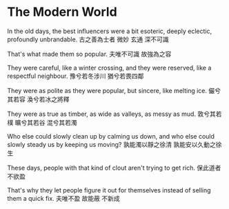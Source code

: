 # The Modern World

In the old days, the best influencers
were a bit esoteric,
deeply eclectic,
profoundly unbrandable.
古之善為士者
微妙
玄通
深不可識

That's
what made them so popular.
夫唯不可識
故強為之容

They were careful, like a winter crossing,
and they were reserved, like a respectful neighbour.
豫兮若冬涉川
猶兮若畏四鄰

They were as polite as they were popular,
but sincere, like melting ice.
儼兮其若容
渙兮若冰之將釋

They were
as true as timber,
as wide as valleys,
as messy as mud.
敦兮其若樸
曠兮其若谷
混兮其若濁

Who else could slowly clean up by calming us down,
and who else could slowly steady us by keeping us moving?
孰能濁以靜之徐清
孰能安以久動之徐生

These days, people with that kind of clout
aren't trying to get rich.
保此道者不欲盈

That's
why they let people figure it out for themselves
instead of selling them a quick fix.
夫唯不盈
故能蔽
不新成
